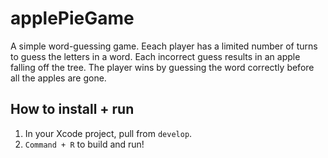 # applePieGame
A simple word-guessing game. Eeach player has a limited number of turns to guess the letters in a word. Each incorrect guess results in an apple falling off the tree. The player wins by guessing the word correctly before all the apples are gone.

## How to install + run
1. In your Xcode project, pull from `develop`.
7. `Command + R` to build and run!


